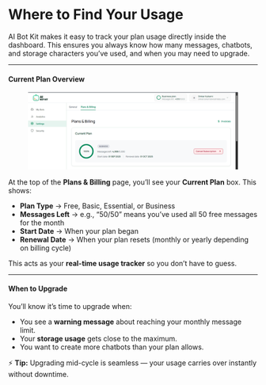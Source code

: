 # Where to Find Your Usage

AI Bot Kit makes it easy to track your plan usage directly inside the dashboard. This ensures you always know how many messages, chatbots, and storage characters you’ve used, and when you may need to upgrade.

***

#### Current Plan Overview

<figure><img src="../.gitbook/assets/image (15).png" alt=""><figcaption></figcaption></figure>

At the top of the **Plans & Billing** page, you’ll see your **Current Plan** box. This shows:

* **Plan Type** → Free, Basic, Essential, or Business
* **Messages Left** → e.g., “50/50” means you’ve used all 50 free messages for the month
* **Start Date** → When your plan began
* **Renewal Date** → When your plan resets (monthly or yearly depending on billing cycle)

This acts as your **real-time usage tracker** so you don’t have to guess.

***

#### When to Upgrade

You’ll know it’s time to upgrade when:

* You see a **warning message** about reaching your monthly message limit.
* Your **storage usage** gets close to the maximum.
* You want to create more chatbots than your plan allows.

⚡ **Tip:** Upgrading mid-cycle is seamless — your usage carries over instantly without downtime.

